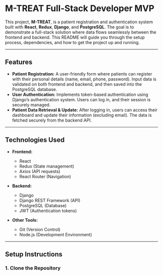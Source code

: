 # M-TREAT Full-Stack Developer MVP
This project, **M-TREAT**, is a patient registration and authentication system built with **React**, **Redux**, **Django**, and **PostgreSQL**. The goal is to demonstrate a full-stack solution where data flows seamlessly between the frontend and backend. This README will guide you through the setup process, dependencies, and how to get the project up and running.

---

## Features

- **Patient Registration:** A user-friendly form where patients can register with their personal details (name, email, phone, password). Input data is validated on both frontend and backend, and then saved into the PostgreSQL database.
- **User Authentication:** Implements token-based authentication using Django’s authentication system. Users can log in, and their session is securely managed.
- **Patient Data Retrieval & Update:** After logging in, users can access their dashboard and update their information (excluding email). The data is fetched securely from the backend API.

---

## Technologies Used

- **Frontend:**
  - React
  - Redux (State management)
  - Axios (API requests)
  - React Router (Navigation)
  
- **Backend:**
  - Django
  - Django REST Framework (API)
  - PostgreSQL (Database)
  - JWT (Authentication tokens)
  
- **Other Tools:**
  - Git (Version Control)
  - Node.js (Development Environment)

---

## Setup Instructions

### 1. Clone the Repository

